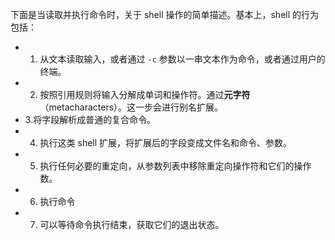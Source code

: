 下面是当读取并执行命令时，关于 shell 操作的简单描述。基本上，shell 的行为包括：

- 1. 从文本读取输入，或者通过 `-c` 参数以一串文本作为命令，或者通过用户的终端。
- 2. 按照引用规则将输入分解成单词和操作符。通过**元字符**（metacharacters）。这一步会进行别名扩展。
- 3.将字段解析成普通的复合命令。
- 4. 执行这类 shell 扩展，将扩展后的字段变成文件名和命令、参数。
- 5. 执行任何必要的重定向，从参数列表中移除重定向操作符和它们的操作数。
- 6. 执行命令
- 7. 可以等待命令执行结束，获取它们的退出状态。